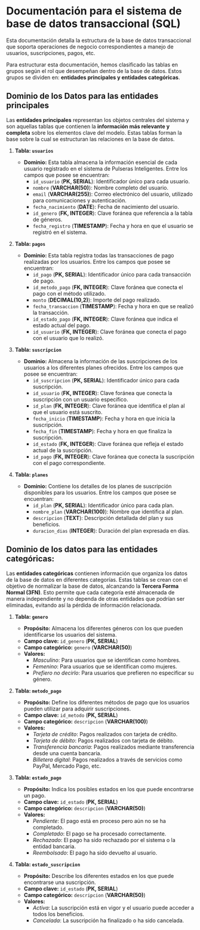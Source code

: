 # Documentación para el sistema de base de datos transaccional (SQL)

Esta documentación detalla la estructura de la base de datos transaccional que soporta operaciones de negocio correspondientes a manejo
de usuarios, suscripciones, pagos, etc. 

Para estructurar esta documentación, hemos clasificado las tablas en grupos según el rol que desempeñan dentro de la base de datos. Estos grupos se dividen en: **entidades principales y entidades categóricas**.

## Dominio de los Datos para las entidades principales

Las **entidades principales** representan los objetos centrales del sistema y son aquellas tablas que contienen la **información más relevante y completa** sobre los elementos clave del modelo. Estas tablas forman la base sobre la cual se estructuran las relaciones en la base de datos.

1. **Tabla: `usuarios`**
   - **Dominio:** Esta tabla almacena la información esencial de cada usuario registrado en el sistema de Pulseras Inteligentes. Entre los campos que posee se encuentran:
     - `id_usuario` (**PK, SERIAL**): Identificador único para cada usuario.
     - `nombre` (**VARCHAR(50)**): Nombre completo del usuario.
     - `email` (**VARCHAR(255)**): Correo electrónico del usuario, utilizado para comunicaciones y autenticación.
     - `fecha_nacimiento` (**DATE**): Fecha de nacimiento del usuario.
     - `id_genero` (**FK, INTEGER**): Clave foránea que referencia a la tabla de géneros.
     - `fecha_registro` (**TIMESTAMP**): Fecha y hora en que el usuario se registró en el sistema.

2. **Tabla: `pagos`**
   - **Dominio:** Esta tabla registra todas las transacciones de pago realizadas por los usuarios. Entre los campos que posee se encuentran:
     - `id_pago` (**PK, SERIAL**): Identificador único para cada transacción de pago.
     - `id_metodo_pago` (**FK, INTEGER**): Clave foránea que conecta el pago con el método utilizado.
     - `monto` (**DECIMAL(10,2)**): Importe del pago realizado.
     - `fecha_transaccion` (**TIMESTAMP**): Fecha y hora en que se realizó la transacción.
     - `id_estado_pago` (**FK, INTEGER**): Clave foránea que indica el estado actual del pago.
     - `id_usuario` (**FK, INTEGER**): Clave foránea que conecta el pago con el usuario que lo realizó.

3. **Tabla: `suscripcion`**
   - **Dominio:** Almacena la información de las suscripciones de los usuarios a los diferentes planes ofrecidos. Entre los campos que posee se encuentran:
     - `id_suscripcion` (**PK, SERIAL**): Identificador único para cada suscripción.
     - `id_usuario` (**FK, INTEGER**): Clave foránea que conecta la suscripción con un usuario específico.
     - `id_plan` (**FK, INTEGER**): Clave foránea que identifica el plan al que el usuario está suscrito.
     - `fecha_inicio` (**TIMESTAMP**): Fecha y hora en que inicia la suscripción.
     - `fecha_fin` (**TIMESTAMP**): Fecha y hora en que finaliza la suscripción.
     - `id_estado` (**FK, INTEGER**): Clave foránea que refleja el estado actual de la suscripción.
     - `id_pago` (**FK, INTEGER**): Clave foránea que conecta la suscripción con el pago correspondiente.

4. **Tabla: `planes`**
   - **Dominio:** Contiene los detalles de los planes de suscripción disponibles para los usuarios. Entre los campos que posee se encuentran:
     - `id_plan` (**PK, SERIAL**): Identificador único para cada plan.
     - `nombre_plan` (**VARCHAR(100)**): Nombre que identifica al plan.
     - `descripcion` (**TEXT**): Descripción detallada del plan y sus beneficios.
     - `duracion_dias` (**INTEGER**): Duración del plan expresada en días.

## Dominio de los datos para las entidades categóricas:

Las **entidades categóricas** contienen información que organiza los datos de la base de datos en diferentes categorías. Estas tablas se crean con el objetivo de normalizar la base de datos, alcanzando la **Tercera Forma Normal (3FN)**. Esto permite que cada categoría esté almacenada de manera independiente y no dependa de otras entidades que podrían ser eliminadas, evitando así la pérdida de información relacionada.

1. **Tabla: `genero`**
   - **Propósito:** Almacena los diferentes géneros con los que pueden identificarse los usuarios del sistema.
   - **Campo clave:** `id_genero` (**PK, SERIAL**)
   - **Campo categórico:** `genero` (**VARCHAR(50)**)
   - **Valores:** 
     - *Masculino*: Para usuarios que se identifican como hombres.
     - *Femenino*: Para usuarios que se identifican como mujeres.
     - *Prefiero no decirlo*: Para usuarios que prefieren no especificar su género.

2. **Tabla: `metodo_pago`**
   - **Propósito:** Define los diferentes métodos de pago que los usuarios pueden utilizar para adquirir suscripciones.
   - **Campo clave:** `id_metodo` (**PK, SERIAL**)
   - **Campo categórico:** `descripcion` (**VARCHAR(100)**)
   - **Valores:** 
     - *Tarjeta de crédito*: Pagos realizados con tarjeta de crédito.
     - *Tarjeta de débito*: Pagos realizados con tarjeta de débito.
     - *Transferencia bancaria*: Pagos realizados mediante transferencia desde una cuenta bancaria.
     - *Billetera digital*: Pagos realizados a través de servicios como PayPal, Mercado Pago, etc.

3. **Tabla: `estado_pago`**
   - **Propósito:** Indica los posibles estados en los que puede encontrarse un pago.
   - **Campo clave:** `id_estado` (**PK, SERIAL**)
   - **Campo categórico:** `descripcion` (**VARCHAR(50)**)
   - **Valores:** 
     - *Pendiente*: El pago está en proceso pero aún no se ha completado.
     - *Completado*: El pago se ha procesado correctamente.
     - *Rechazado*: El pago ha sido rechazado por el sistema o la entidad bancaria.
     - *Reembolsado*: El pago ha sido devuelto al usuario.

4. **Tabla: `estado_suscripcion`**
   - **Propósito:** Describe los diferentes estados en los que puede encontrarse una suscripción.
   - **Campo clave:** `id_estado` (**PK, SERIAL**)
   - **Campo categórico:** `descripcion` (**VARCHAR(50)**)
   - **Valores:** 
     - *Activa*: La suscripción está en vigor y el usuario puede acceder a todos los beneficios.
     - *Cancelada*: La suscripción ha finalizado o ha sido cancelada.